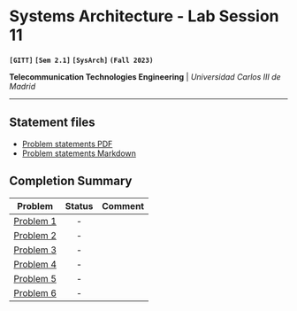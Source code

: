 # **Systems Architecture - Lab Session 11**
**`[GITT]` `[Sem 2.1]` `[SysArch]` `(Fall 2023)`**

**Telecommunication Technologies Engineering** | _Universidad Carlos III de Madrid_

---

## Statement files

* [Problem statements PDF](./Instructions.pdf)
* [Problem statements Markdown](./Statements.md)


## Completion Summary

| Problem | Status | Comment
| --- | :---: | --- |
| [Problem 1][i1] | - | |
| [Problem 2][i2] | - | |
| [Problem 3][i3] | - | |
| [Problem 4][i4] | - | |
| [Problem 5][i5] | - | |
| [Problem 6][i6] | - | |


[i1]: https://github.com/alonso-herreros/uni-sysarch-lab11/issues/1
[i2]: https://github.com/alonso-herreros/uni-sysarch-lab11/issues/2
[i3]: https://github.com/alonso-herreros/uni-sysarch-lab11/issues/3
[i4]: https://github.com/alonso-herreros/uni-sysarch-lab11/issues/4
[i5]: https://github.com/alonso-herreros/uni-sysarch-lab11/issues/5
[i6]: https://github.com/alonso-herreros/uni-sysarch-lab11/issues/6

